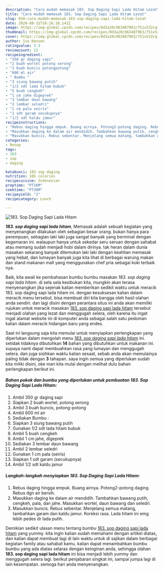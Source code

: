 ```yaml
---
description: "Cara mudah memasak 183. Sop Daging Sapi Lada Hitam Lezat"
title: "Cara mudah memasak 183. Sop Daging Sapi Lada Hitam Lezat"
slug: 650-cara-mudah-memasak-183-sop-daging-sapi-lada-hitam-lezat
date: 2020-08-31T16:16:18.141Z
image: https://img-global.cpcdn.com/recipes/0d3a20c963487963/751x532cq70/183-sop-daging-sapi-lada-hitam-foto-resep-utama.jpg
thumbnail: https://img-global.cpcdn.com/recipes/0d3a20c963487963/751x532cq70/183-sop-daging-sapi-lada-hitam-foto-resep-utama.jpg
cover: https://img-global.cpcdn.com/recipes/0d3a20c963487963/751x532cq70/183-sop-daging-sapi-lada-hitam-foto-resep-utama.jpg
author: Iva Hansen
ratingvalue: 3.3
reviewcount: 12
recipeingredient:
- "350 gr daging sapi"
- "2 buah wortel potong serong"
- "3 buah buncis potongpotong"
- "600 ml air"
- " Bumbu "
- "3 siung bawang putih"
- "1/2 sdt lada hitam bubuk"
- "5 buah cengkeh"
- "1 cm jahe digeprek"
- "3 lembar daun bawang"
- "2 lembar seledri"
- "1 cm pala seiris"
- "1 sdt garam secukupnya"
- "1/2 sdt kaldu jamur"
recipeinstructions:
- "Rebus daging hingga empuk. Buang airnya. Potong2-potong daging. Rebus dgn air bersih."
- "Masukkan daging ke dalam air mendidih. Tambahkan bawang putih, cengkeh, pala, dan jahe. Masukkan wortel, daun bawang dan seledri."
- "Masukkan buncis. Rebus sebentar. Menjelang semua matang, tambahkan garam dan kaldu jamur. Koreksi rasa. Lada hitam ini emg lebih pedes dr lada putih."
categories:
- Resep
tags:
- 183
- sop
- daging

katakunci: 183 sop daging 
nutrition: 165 calories
recipecuisine: Indonesian
preptime: "PT16M"
cooktime: "PT38M"
recipeyield: "2"
recipecategory: Lunch

---
```



![183. Sop Daging Sapi Lada Hitam](https://img-global.cpcdn.com/recipes/0d3a20c963487963/751x532cq70/183-sop-daging-sapi-lada-hitam-foto-resep-utama.jpg)

<b><i>183. sop daging sapi lada hitam</i></b>, Memasak adalah sebuah kegiatan yang menyenangkan dilakukan oleh sebagian besar orang. bukan hanya para perempuan, sebagian laki laki juga sangat banyak yang berminat dengan kegemaran ini. walaupun hanya untuk sekedar seru seruan dengan sahabat atau memang sudah menjadi hobi dalam dirinya. tak heran dalam dunia masakan sekarang banyak ditemukan laki laki dengan keahlian memasak yang hebat, dan lumayan banyak juga kita lihat di berbagai warung makan dan stand makanan mall yang menggunakan chef pria sebagai koki terbaik nya.

Baik, kita awali ke pembahasan bumbu bumbu masakan <i>183. sop daging sapi lada hitam</i>. di sela sela kesibukan kita, mungkin akan terasa menyenangkan jika sejenak kalian memberikan sedikit waktu untuk meracik 183. sop daging sapi lada hitam ini. dengan kesuksesan kalian dalam meracik menu tersebut, bisa membuat diri kita bangga oleh hasil olahan anda sendiri. dan lagi disini dengan perantara situs ini anda akan memiliki rujukan untuk meracik masakan <u>183. sop daging sapi lada hitam</u> tersebut menjadi olahan yang lezat dan menggugah selera, oleh karena itu ingat ingat alamat website ini di komputer anda sebagai salah satu pedoman kalian dalam meracik hidangan baru yang endes.




Saat ini langsung saja kita memulai untuk menyiapkan perlengkapan yang diperlukan dalam mengolah menu <u><i>183. sop daging sapi lada hitam</i></u> ini. setidak tidaknya dibutuhkan <b>14</b> bahan yang dibutuhkan untuk makanan ini. supaya nanti dapat membuahkan rasa yang lumayan dan menggugah selera. dan juga sisihkan waktu kalian sesaat, sebab anda akan memulainya paling tidak dengan <b>3</b> tahapan. saya ingin semua yang diperlukan sudah kita miliki disini, oke mari kita mulai dengan melihat dulu bahan perlengkapan berikut ini.

<!--inarticleads1-->

##### Bahan pokok dan bumbu yang diperlukan untuk pembuatan 183. Sop Daging Sapi Lada Hitam:

1. Ambil 350 gr daging sapi
1. Siapkan 2 buah wortel, potong serong
1. Ambil 3 buah buncis, potong-potong
1. Ambil 600 ml air
1. Sediakan  Bumbu :
1. Siapkan 3 siung bawang putih
1. Gunakan 1/2 sdt lada hitam bubuk
1. Ambil 5 buah cengkeh
1. Ambil 1 cm jahe, digeprek
1. Sediakan 3 lembar daun bawang
1. Ambil 2 lembar seledri
1. Gunakan 1 cm pala (seiris)
1. Siapkan 1 sdt garam (secukupnya)
1. Ambil 1/2 sdt kaldu jamur




<!--inarticleads2-->

##### Langkah-langkah menyiapkan 183. Sop Daging Sapi Lada Hitam:

1. Rebus daging hingga empuk. Buang airnya. Potong2-potong daging. Rebus dgn air bersih.
1. Masukkan daging ke dalam air mendidih. Tambahkan bawang putih, cengkeh, pala, dan jahe. Masukkan wortel, daun bawang dan seledri.
1. Masukkan buncis. Rebus sebentar. Menjelang semua matang, tambahkan garam dan kaldu jamur. Koreksi rasa. Lada hitam ini emg lebih pedes dr lada putih.




Demikian sedikit ulasan menu tentang bumbu <u>183. sop daging sapi lada hitam</u> yang yummy. kita ingin kalian sudah memahami dengan artikel diatas, dan kalian dapat membuat lagi di lain waktu untuk di sajikan dalam berbagai kegiatan family atau sahabat kamu. kalian dapat menambahkan bumbu bumbu yang ada diatas selaras dengan keinginan anda, sehingga olahan <b>183. sop daging sapi lada hitam</b> ini bisa menjadi lebih yummy dan menggugah selera lagi. berikut penjabaran singkat ini, sampai jumpa lagi di lain kesempatan. semoga hari anda menyenangkan.
